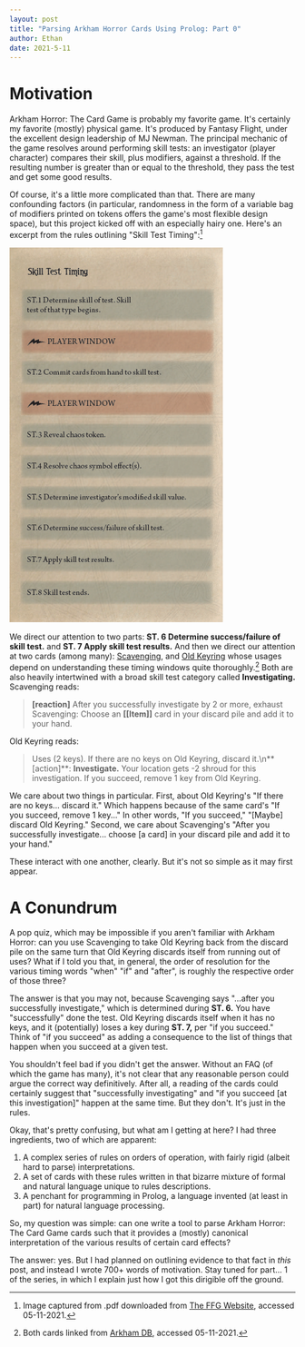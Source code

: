 ```yaml
---
layout: post
title: "Parsing Arkham Horror Cards Using Prolog: Part 0"
author: Ethan
date: 2021-5-11
---
```


# Motivation

Arkham Horror: The Card Game is probably my favorite game. It's
certainly my favorite (mostly) physical game. It's produced by Fantasy
Flight, under the excellent design leadership of MJ Newman. The
principal mechanic of the game resolves around performing skill tests:
an investigator (player character) compares their skill, plus modifiers,
against a threshold. If the resulting number is greater than or equal to
the threshold, they pass the test and get some good results.

Of course, it's a little more complicated than that. There are many
confounding factors (in particular, randomness in the form of a variable
bag of modifiers printed on tokens offers the game's most flexible
design space), but this project kicked off with an especially hairy one.
Here's an excerpt from the rules outlining "Skill Test Timing":[^1]

![Skill Test Timing](/files/images/arkham_horror_skill_test_timing.png)

We direct our attention to two parts: **ST. 6 Determine success/failure
of skill test.** and **ST. 7 Apply skill test results.** And then we
direct our attention at two cards (among many):
[Scavenging](https://arkhamdb.com/card/01073), and [Old
Keyring](https://arkhamdb.com/card/60507) whose usages depend on
understanding these timing windows quite thoroughly.[^2] Both are also
heavily intertwined with a broad skill test category called
**Investigating.** Scavenging reads:

> **[reaction]** After you successfully investigate by 2 or more,
> exhaust Scavenging: Choose an **[[Item]]** card in your discard pile
> and add it to your hand.

Old Keyring reads:

> Uses (2 keys). If there are no keys on Old Keyring, discard
> it.\n**[action]**: **Investigate.** Your location gets -2 shroud for
> this investigation. If you succeed, remove 1 key from Old Keyring.

We care about two things in particular. First, about Old Keyring's "If
there are no keys...  discard it." Which happens because of the same
card's "If you succeed, remove 1 key..." In other words, "If you
succeed," "[Maybe] discard Old Keyring." Second, we care about
Scavenging's "After you successfully investigate... choose [a card] in
your discard pile and add it to your hand."

These interact with one another, clearly. But it's not so simple as it
may first appear.

# A Conundrum

A pop quiz, which may be impossible if you aren't familiar with Arkham
Horror: can you use Scavenging to take Old Keyring back from the discard
pile on the same turn that Old Keyring discards itself from running out
of uses? What if I told you that, in general, the order of resolution
for the various timing words "when" "if" and "after", is roughly the
respective order of those three?

The answer is that you may not, because Scavenging says "...after you
successfully investigate," which is determined during **ST. 6.** You
have "successfully" done the test. Old Keyring discards itself when it
has no keys, and it (potentially) loses a key during **ST. 7,** per "if
you succeed." Think of "if you succeed" as adding a consequence to the
list of things that happen when you succeed at a given test.

You shouldn't feel bad if you didn't get the answer. Without an FAQ (of
which the game has many), it's not clear that any reasonable person
could argue the correct way definitively. After all, a reading of the
cards could certainly suggest that "successfully investigating" and "if
you succeed [at this investigation]" happen at the same time. But they
don't. It's just in the rules.

Okay, that's pretty confusing, but what am I getting at here? I had
three ingredients, two of which are apparent:

1. A complex series of rules on orders of operation, with fairly rigid
   (albeit hard to parse) interpretations.
2. A set of cards with these rules written in that bizarre mixture of
   formal and natural language unique to rules descriptions.
3. A penchant for programming in Prolog, a language invented (at least
   in part) for natural language processing.

So, my question was simple: can one write a tool to parse Arkham Horror:
The Card Game cards such that it provides a (mostly) canonical
interpretation of the various results of certain card effects?

The answer: yes. But I had planned on outlining evidence to that fact in
_this_ post, and instead I wrote 700+ words of motivation. Stay tuned
for part... 1 of the series, in which I explain just how I got this
dirigible off the ground.

[^1]:
    Image captured from .pdf downloaded from [The FFG
      Website](https://www.fantasyflightgames.com/ffg_content/Arkham_Horror/DH_rules_english.pdf),
    accessed 05-11-2021.

[^2]:
    Both cards linked from [Arkham DB](https://arkhamdb.com/), accessed
    05-11-2021.
